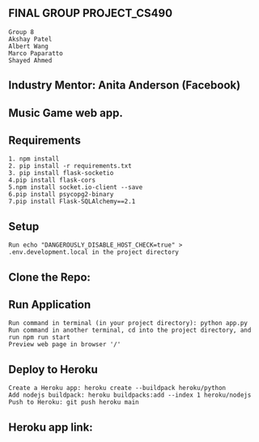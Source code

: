 ## FINAL GROUP PROJECT_CS490
    Group 8
    Akshay Patel 
    Albert Wang 
    Marco Paparatto 
    Shayed Ahmed 

## Industry Mentor: Anita Anderson (Facebook)

## Music Game web app.


## Requirements
    1. npm install
    2. pip install -r requirements.txt
    3. pip install flask-socketio
    4.pip install flask-cors
    5.npm install socket.io-client --save
    6.pip install psycopg2-binary
    7.pip install Flask-SQLAlchemy==2.1
## Setup
    Run echo "DANGEROUSLY_DISABLE_HOST_CHECK=true" > .env.development.local in the project directory
## Clone the Repo:
    


## Run Application
    Run command in terminal (in your project directory): python app.py
    Run command in another terminal, cd into the project directory, and run npm run start
    Preview web page in browser '/'

## Deploy to Heroku
    Create a Heroku app: heroku create --buildpack heroku/python
    Add nodejs buildpack: heroku buildpacks:add --index 1 heroku/nodejs
    Push to Heroku: git push heroku main
## Heroku app link:
